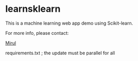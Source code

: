 # learnsklearn



This is a machine learning web app demo using Scikit-learn.

For more info, please contact:

[Mirul](https://www.linkedin.com/in/mirulsraf/)

requirements.txt ; the update must be parallel for all
